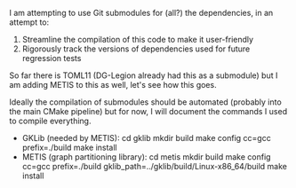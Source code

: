 I am attempting to use Git submodules for (all?) the dependencies, in an attempt
to:
1. Streamline the compilation of this code to make it user-friendly
2. Rigorously track the versions of dependencies used for future regression
   tests

So far there is TOML11 (DG-Legion already had this as a submodule) but I am
adding METIS to this as well, let's see how this goes.

Ideally the compilation of submodules should be automated (probably into the
main CMake pipeline) but for now, I will document the commands I used to
compile everything.
 - GKLib (needed by METIS):
    cd gklib
    mkdir build
    make config cc=gcc prefix=./build
    make install
 - METIS (graph partitioning library):
    cd metis
    mkdir build
    make config cc=gcc prefix=./build gklib_path=../gklib/build/Linux-x86_64/build
    make install
